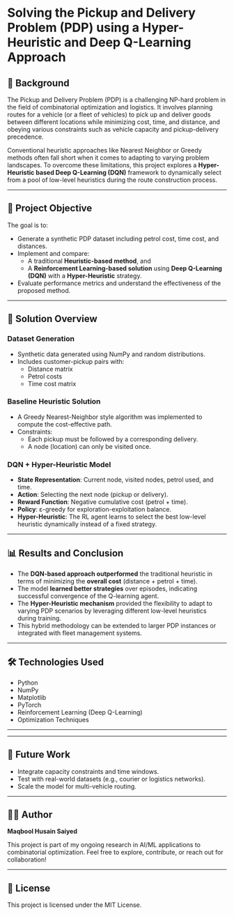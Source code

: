 # Solving the Pickup and Delivery Problem (PDP) using a Hyper-Heuristic and Deep Q-Learning Approach

## 📘 Background

The Pickup and Delivery Problem (PDP) is a challenging NP-hard problem in the field of combinatorial optimization and logistics. It involves planning routes for a vehicle (or a fleet of vehicles) to pick up and deliver goods between different locations while minimizing cost, time, and distance, and obeying various constraints such as vehicle capacity and pickup-delivery precedence.

Conventional heuristic approaches like Nearest Neighbor or Greedy methods often fall short when it comes to adapting to varying problem landscapes. To overcome these limitations, this project explores a **Hyper-Heuristic based Deep Q-Learning (DQN)** framework to dynamically select from a pool of low-level heuristics during the route construction process.

---

## 🚀 Project Objective

The goal is to:
- Generate a synthetic PDP dataset including petrol cost, time cost, and distances.
- Implement and compare:
  - A traditional **Heuristic-based method**, and
  - A **Reinforcement Learning-based solution** using **Deep Q-Learning (DQN)** with a **Hyper-Heuristic** strategy.
- Evaluate performance metrics and understand the effectiveness of the proposed method.

---

## 🧠 Solution Overview

### Dataset Generation
- Synthetic data generated using NumPy and random distributions.
- Includes customer-pickup pairs with:
  - Distance matrix
  - Petrol costs
  - Time cost matrix

### Baseline Heuristic Solution
- A Greedy Nearest-Neighbor style algorithm was implemented to compute the cost-effective path.
- Constraints:
  - Each pickup must be followed by a corresponding delivery.
  - A node (location) can only be visited once.

### DQN + Hyper-Heuristic Model
- **State Representation**: Current node, visited nodes, petrol used, and time.
- **Action**: Selecting the next node (pickup or delivery).
- **Reward Function**: Negative cumulative cost (petrol + time).
- **Policy**: ε-greedy for exploration-exploitation balance.
- **Hyper-Heuristic**: The RL agent learns to select the best low-level heuristic dynamically instead of a fixed strategy.

---

## 📊 Results and Conclusion

- The **DQN-based approach outperformed** the traditional heuristic in terms of minimizing the **overall cost** (distance + petrol + time).
- The model **learned better strategies** over episodes, indicating successful convergence of the Q-learning agent.
- The **Hyper-Heuristic mechanism** provided the flexibility to adapt to varying PDP scenarios by leveraging different low-level heuristics during training.
- This hybrid methodology can be extended to larger PDP instances or integrated with fleet management systems.

---

## 🛠️ Technologies Used

- Python
- NumPy
- Matplotlib
- PyTorch 
- Reinforcement Learning (Deep Q-Learning)
- Optimization Techniques

---


---

## 📌 Future Work

- Integrate capacity constraints and time windows.
- Test with real-world datasets (e.g., courier or logistics networks).
- Scale the model for multi-vehicle routing.

---

## 👨‍💻 Author

**Maqbool Husain Saiyed**

This project is part of my ongoing research in AI/ML applications to combinatorial optimization. Feel free to explore, contribute, or reach out for collaboration!

---

## 📄 License

This project is licensed under the MIT License.
